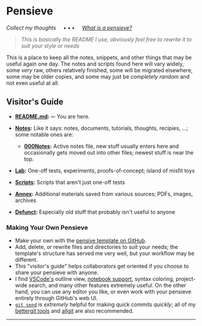 Pensieve
========
_Collect my thoughts_  &nbsp;&nbsp;&nbsp; • **•** • &nbsp;&nbsp;&nbsp;  _[What is a pensieve?](https://www.wizardingworld.com/writing-by-jk-rowling/pensieve)_

> _This is basically the README I use, obviously feel free to rewrite it to suit your style or needs_

This is a place to keep all the notes, snippets, and other things that may be useful again one day.  The notes and scripts found here will vary widely, some _very_ raw, others relatively finished, some will be migrated elsewhere, some may be older copies, and some may just be _completely random_ and not even useful at all.

Visitor's Guide
---------------

- __[README.md](./README.md):__  ⇦ You are here.

- __[Notes](./Notes):__  Like it says: notes, documents, tutorials, thoughts, recipies, ...; some notable ones are:
    - __[000Notes](./Notes/000Notes.md):__  Active notes file, new stuff usually enters here and occasionally gets moved out into other files; newest stuff is near the top.

- __[Lab](./Lab):__  One-off tests, experiments, proofs-of-concept; island of misfit toys

- __[Scripts](./Scripts):__  Scripts that aren't just one-off tests

- __[Annex](./Annex):__  Additional materials saved from various sources; PDFs, images, archives

- __[Defunct](./_Defunct):__  Especially old stuff that probably isn't useful to anyone


### Making Your Own Pensieve

- Make your own with the [pensive template on GitHub](https://github.com/inventhouse/pensieve).
- Add, delete, or rewrite files and directories to suit your needs; the template's structure has served me very well, but your workflow may be different.
- This "visitor's guide" helps collaborators get oriented if you choose to share your pensieve with anyone.
- I find [VSCode's](https://code.visualstudio.com/) outline view, [notebook support](https://code.visualstudio.com/docs/datascience/jupyter-notebooks), syntax coloring, project-wide search, and many other features extremely useful.  On the other hand, you can use any editor you like, or even work with your pensieve entirely through GitHub's web UI.
- [`git send`](https://github.com/inventhouse/bettergit#git-save) is _extremely_ helpful for making quick commits _quickly_; all of my [bettergit tools](https://github.com/inventhouse/bettergit) and [allgit](https://github.com/inventhouse/allgit) are also recommended.

---